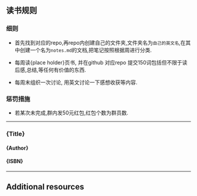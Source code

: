 ## 读书规则
### 细则
- 首先找到对应的repo,再repo内创建自己的文件夹,文件夹名为`自己的英文名`,在其中创建一个名为`notes.md`的文档,把笔记按照根据周进行分类.

- 每周读{place holder}页书, 并在github 对应repo 提交150词包括但不限于读后感,总结,等任何有价值的东西.
- 每周末组织一次讨论, 用英文讨论一下感想收获等内容.

### 惩罚措施
- 若某次未完成,群内发50元红包,红包个数为群员数.

---

### {Title}
#### {Author}
#### {ISBN}

---

## Additional resources
